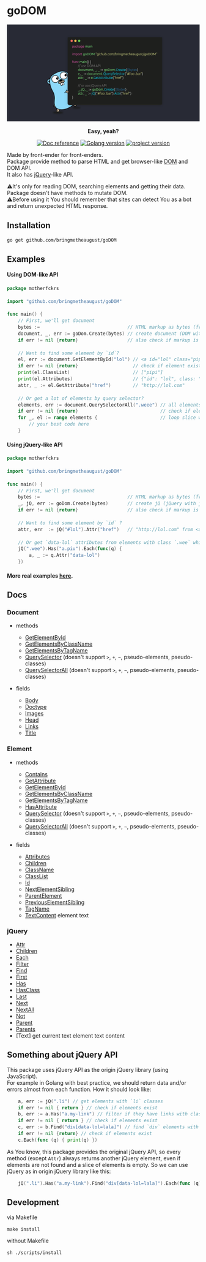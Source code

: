 # goDOM

<p align="center">
    <picture>
      <img alt="goDOM logo" src="./assets/repo_logo.png" style="max-width: 100%; max-height: 100%">
    </picture>
</p>
<p align="center"><b>Easy, yeah?</b></p>
<p align="center">
    <a href="https://pkg.go.dev/github.com/bringmetheaugust/goDOM"><img src="https://pkg.go.dev/badge/github.com/stretchr/testify" alt="Doc reference"></a>
    <a href="https://lh3.googleusercontent.com/proxy/w2a-pc4X9z2kuDWoXKnSF8pY6ngZvjVuZOAXMz3ZR8NwaUj9a-KsJnpcjtUSRO9QtFV6vMb3YoHWWv6k43Cb6bHOJEka19uE54GWtVx7Lru8gi10I_968eA2thkA0dL1O-zA8WT24cI"><img src="https://img.shields.io/badge/go%20version-1.21.5-61CFDD.svg?style=flat-square" alt="Golang version"></a>
    <a href="https://cs4.pikabu.ru/post_img/big/2014/12/15/4/1418619408_1209550583.jpg"><img src="https://img.shields.io/badge/version-0.3.0-blue" alt="project version"></a>
</p>

Made by front-ender for front-enders.   
Package provide method to parse HTML and get browser-like [DOM](https://developer.mozilla.org/en-US/docs/Web/API/Document_Object_Model/Introduction#what_is_the_dom) and DOM API.    
It also has [jQuery](https://jquery.com/)-like API.

⚠️It's only for reading DOM, searching elements and getting their data.
Package doesn't have methods to mutate DOM.    
⚠️Before using it You should remember that sites can detect You as a bot and return unexpected HTML response.

## Installation

    go get github.com/bringmetheaugust/goDOM

## Examples

#### Using DOM-like API

```go
package motherfckrs

import "github.com/bringmetheaugust/goDOM"

func main() {
    // First, we'll get document
    bytes :=                                // HTML markup as bytes (from HTTP request, files, etc.)
    document, _, err := goDom.Create(bytes) // create document (DOM with DOM API, like in browser)
    if err != nil {return}                  // also check if markup is valid

    // Want to find some element by `id`?
    el, err := document.GetElementById("lol") // <a id="lol" class="pipi" href="http://lol.com">
    if err != nil {return}                    // check if element exists
    print(el.ClassList)                       // ["pipi"]
    print(el.Attributes)                      // {"id": "lol", class: "pipi", "href": "http://lol.com"}
    attr, _ := el.GetAttribute("href")        // "http://lol.com"

    // Or get a lot of elements by query selector?
    elements, err := document.QuerySelectorAll(".weee") // all elements in DOM which have class "weee"
    if err != nil {return}                              // check if elements are existed
    for _, el := range elements {                       // loop slice with existed elements
        // your best code here
    }
```

#### Using jQuery-like API

```go
package motherfckrs

import "github.com/bringmetheaugust/goDOM"

func main() {
    // First, we'll get document
    bytes :=                                // HTML markup as bytes (from HTTP request, files, etc.)
    _, jQ, err := goDom.Create(bytes)       // create jQ (jQuery with jQUery-like API)
    if err != nil {return}                  // also check if markup is valid

    // Want to find some element by `id` ?
    attr, err  := jQ("#lol").Attr("href")   // "http://lol.com" from <a id="lol" class="pipi" href="http://lol.com">

    // Or get `data-lol` attributes from elements with class `.wee` which have inside itself links with class `.piu`?
    jQ(".wee").Has("a.piu").Each(func(q) {
        a, _ := q.Attr("data-lol")
    })
```

#### More real examples [here](./examples).

## Docs

### Document

 * methods

    * [GetElementById](https://developer.mozilla.org/en-US/docs/Web/API/Document/getElementById)
    * [GetElementsByClassName](https://developer.mozilla.org/en-US/docs/Web/API/Document/getElementsByClassName)
    * [GetElementsByTagName](https://developer.mozilla.org/en-US/docs/Web/API/Element/getElementsByTagName)
    * [QuerySelector](https://developer.mozilla.org/en-US/docs/Web/API/Document/querySelector) (doesn't support `>`, `+`, `~`, pseudo-elements, pseudo-classes)
    * [QuerySelectorAll](https://developer.mozilla.org/en-US/docs/Web/API/Document/querySelectorAll) (doesn't support `>`, `+`, `~`, pseudo-elements, pseudo-classes)

 * fields

	* [Body](https://developer.mozilla.org/en-US/docs/Web/API/Document/body)
    * [Doctype](https://developer.mozilla.org/en-US/docs/Web/API/Document/doctype)
    * [Images](https://developer.mozilla.org/en-US/docs/Web/API/Document/images)
	* [Head](https://developer.mozilla.org/en-US/docs/Web/API/Document/head)
	* [Links](https://developer.mozilla.org/en-US/docs/Web/API/Document/links)
    * [Title](https://developer.mozilla.org/en-US/docs/Web/API/Document/title)

### Element

 * methods

    * [Contains](https://developer.mozilla.org/en-US/docs/Web/API/Node/contains)
    * [GetAttribute](https://developer.mozilla.org/en-US/docs/Web/API/Element/getAttribute)
    * [GetElementById](https://developer.mozilla.org/en-US/docs/Web/API/Document/getElementById)
    * [GetElementsByClassName](https://developer.mozilla.org/en-US/docs/Web/API/Document/getElementsByClassName)
    * [GetElementsByTagName](https://developer.mozilla.org/en-US/docs/Web/API/Element/getElementsByTagName)
    * [HasAttribute](https://developer.mozilla.org/en-US/docs/Web/API/Element/hasAttribute)
    * [QuerySelector](https://developer.mozilla.org/en-US/docs/Web/API/Document/querySelector) (doesn't support `>`, `+`, `~`, pseudo-elements, pseudo-classes)
    * [QuerySelectorAll](https://developer.mozilla.org/en-US/docs/Web/API/Document/querySelectorAll) (doesn't support `>`, `+`, `~`, pseudo-elements, pseudo-classes)

 * fields

    * [Attributes](https://developer.mozilla.org/en-US/docs/Web/API/Element/attributes)
    * [Children](https://developer.mozilla.org/en-US/docs/Web/API/Element/children)
    * [ClassName](https://developer.mozilla.org/en-US/docs/Web/API/Element/className)
    * [ClassList](https://developer.mozilla.org/en-US/docs/Web/API/Element/classList)
    * [Id](https://developer.mozilla.org/en-US/docs/Web/API/Element/id)
    * [NextElementSibling](https://developer.mozilla.org/en-US/docs/Web/API/Element/nextElementSibling)
    * [ParentElement](https://developer.mozilla.org/en-US/docs/Web/API/Node/parentElement)
	* [PreviousElementSibling](https://developer.mozilla.org/en-US/docs/Web/API/Element/previousElementSibling)
    * [TagName](https://developer.mozilla.org/en-US/docs/Web/API/Element/tagName)
    * [TextContent](https://developer.mozilla.org/en-US/docs/Web/API/Node/textContent) element text

### jQuery

 * [Attr](https://api.jquery.com/attr)
 * [Children](https://api.jquery.com/children)
 * [Each](https://api.jquery.com/each)
 * [Filter](https://api.jquery.com/filter)
 * [Find](https://api.jquery.com/find)
 * [First](https://api.jquery.com/first)
 * [Has](https://api.jquery.com/has)
 * [HasClass](https://api.jquery.com/hasClass)
 * [Last](https://api.jquery.com/last)
 * [Next](https://api.jquery.com/next)
 * [NextAll](https://api.jquery.com/nextAll)
 * [Not](https://api.jquery.com/not)
 * [Parent](https://api.jquery.com/parent)
 * [Parents](https://api.jquery.com/parents)
 * [Text] get current text element text content

## Something about jQuery API

This package uses jQuery API as the origin jQuery library (using JavaScript).    
For example in Golang with best practice, we should return data and/or errors almost from each function. How it should look like:

```go
    a, err := jQ(".li") // get elements with `li` classes
    if err != nil { return } // check if elements exist
    b, err := a.Has("a.my-link") // filter if they have links with class `my-link` inside itself
    if err != nil { return } // check if elements exist
    c, err := b.Find("div[data-lol=lala]") // find `div` elements with attribute `data-lol=lala` inside 
    if err != nil {return} // check if elements exist
    c.Each(func (q) { print(q) })
```

As You know, this package provides the original jQuery API, so every method (except `Attr`) always returns another jQuery element, even if elements are not found and a slice of elements is empty. So we can use jQuery as in origin jQuery library like this:

```go
    jQ(".li").Has("a.my-link").Find("div[data-lol=lala]").Each(func (q) { print(q) })
```

## Development

via Makefile

    make install

without Makefile

    sh ./scripts/install
